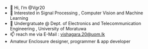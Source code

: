 - 👋 Hi, I’m @Vgr20
- 👀 Interested in Signal Processing , Computer Vision and Machine Learning
- 🌱 Undergratuate @ Dept. of Electronics and Telecommunication Engineering , University of Moratuwa
- 📫 reach me via E-Mail : vishagara.20@uom.lk
- Amateur Enclosure designer, programmer & app developer

<!---
Vgr20/Vgr20 is a ✨ special ✨ repository because its `README.md` (this file) appears on your GitHub profile.
You can click the Preview link to take a look at your changes.
--->
